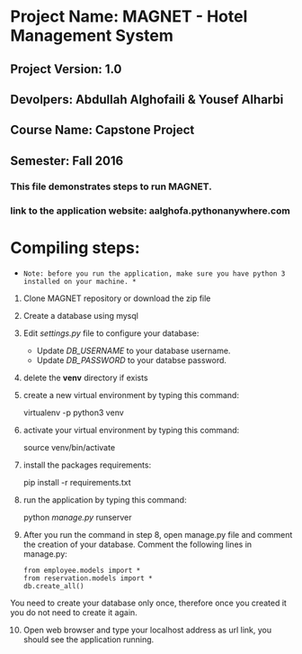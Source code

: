 # Project Name: MAGNET - Hotel Management System 
## Project Version: 1.0
## Devolpers: Abdullah Alghofaili & Yousef Alharbi
## Course Name: Capstone Project
## Semester: Fall 2016
### This file demonstrates steps to run MAGNET.
### link to the application website: aalghofa.pythonanywhere.com

# Compiling steps:
 *     Note: before you run the application, make sure you have python 3 installed on your machine. *
 
1. Clone MAGNET repository or download the zip file
2. Create a database using mysql
3. Edit _settings.py_ file to configure your database:
	- Update _DB_USERNAME_ to your database username.
	- Update _DB_PASSWORD_ to your databse password.
4. delete the **venv** directory if exists
5. create a new virtual environment by typing this command:
     
    virtualenv -p python3 venv
    
6. activate your virtual environment by typing this command:
 
   source venv/bin/activate
   
7. install the packages requirements:
  
   pip install -r requirements.txt
   
8. run the application by typing this command: 
  
   python _manage.py_ runserver
  
9. After you run the command in step 8, open manage.py file and comment the creation of your database. Comment the following lines in manage.py:
	~~~~
	from employee.models import *
	from reservation.models import *
	db.create_all()
	~~~~
You need to create your database only once, therefore once you created it you do not need to create it again.

10. Open web browser and type your localhost address as url link, you should see the application running.

